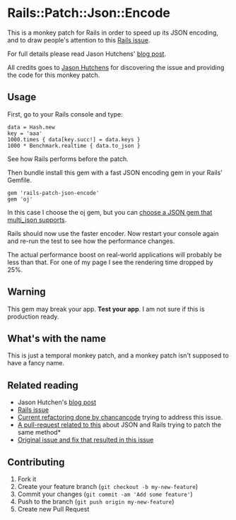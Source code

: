 # Rails::Patch::Json::Encode

This is a monkey patch for Rails in order to speed up its JSON encoding, and to draw people's attention to this [Rails issue](https://github.com/rails/rails/issues/9212). 

For full details please read Jason Hutchens' [blog post](http://devblog.agworld.com.au/post/42586025923/the-performance-of-to-json-in-rails-sucks-and-theres).

All credits goes to [Jason Hutchens](https://github.com/jasonhutchens) for discovering the issue and providing the code for this monkey patch.

## Usage

First, go to your Rails console and type:

    data = Hash.new
    key = 'aaa'
    1000.times { data[key.succ!] = data.keys }
    1000 * Benchmark.realtime { data.to_json }
    
See how Rails performs before the patch.

Then bundle install this gem with a fast JSON encoding gem in your Rails' Gemfile.

    gem 'rails-patch-json-encode'
    gem 'oj'
    
In this case I choose the oj gem, but you can [choose a JSON gem that multi_json supports](https://github.com/intridea/multi_json#supported-json-engines).

Rails should now use the faster encoder. Now restart your console again and re-run the test to see how the performance changes.

The actual performance boost on real-world applications will probably be less than that. For one of my page I see the rendering time dropped by 25%.

## Warning

This gem may break your app. **Test your app**. I am not sure if this is production ready.

## What's with the name

This is just a temporal monkey patch, and a monkey patch isn't supposed to have a fancy name.

## Related reading

* Jason Hutchen's [blog post](http://devblog.agworld.com.au/post/42586025923/the-performance-of-to-json-in-rails-sucks-and-theres)
* [Rails issue](https://github.com/rails/rails/issues/9212)
* [Current refactoring done by chancancode](https://github.com/rails/rails/pull/12183) trying to address this issue.
* [A pull-request related to this](https://github.com/intridea/multi_json/pull/138) about JSON and Rails trying to patch the same method* 
* [Original issue and fix that resulted in this issue](https://rails.lighthouseapp.com/projects/8994/tickets/4890)


## Contributing

1. Fork it
2. Create your feature branch (`git checkout -b my-new-feature`)
3. Commit your changes (`git commit -am 'Add some feature'`)
4. Push to the branch (`git push origin my-new-feature`)
5. Create new Pull Request
